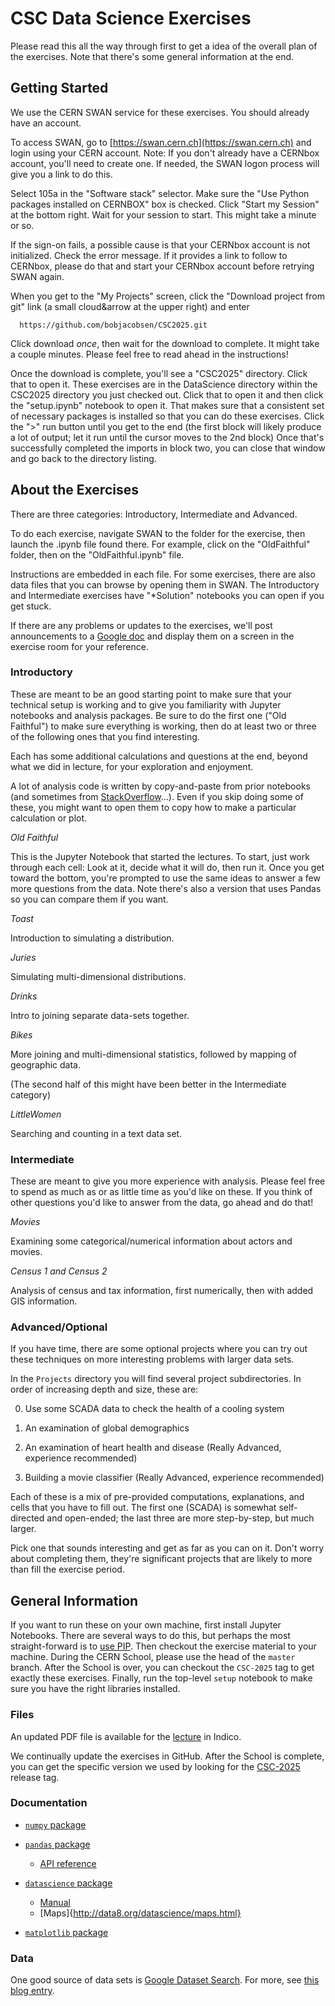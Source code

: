 # CSC Data Science Exercises

Please read this all the way through first to get a idea of the overall plan of the exercises.  Note that there's some general information at the end.

## Getting Started

We use the CERN SWAN service for these exercises.  You should already have an account.

To access SWAN, go to
[https://swan.cern.ch](https://swan.cern.ch)
and login using your CERN account. Note:  If you don't already have a CERNbox account, you'll need to create one.  If needed, the SWAN logon process will give you a link to do this.

Select 105a in the "Software stack" selector.
Make sure the "Use Python packages installed on CERNBOX" box is checked.
Click "Start my Session" at the bottom right.
Wait for your session to start. This might take a minute or so.

If the sign-on fails, a possible cause is that your CERNbox account is not initialized.  Check the error message.  If it provides a link to follow to CERNbox, please do that and start your CERNbox account before retrying SWAN again.

When you get to the "My Projects" screen, click the "Download project from git" link (a small cloud&arrow at the upper right) and enter
```
  https://github.com/bobjacobsen/CSC2025.git
```
Click download _once_, then wait for the download to complete.  It might take a couple minutes. Please feel free to read ahead in the instructions!

Once the download is complete, you'll see a "CSC2025" directory.  Click that to open it. These exercises are in the DataScience directory within the CSC2025 directory you just checked out. Click that to open it and then click the "setup.ipynb" notebook to open it. That makes sure that a consistent set of necessary packages is installed so that you can do these exercises.  Click the ">" run button until you get to the end (the first block will likely produce a lot of output; let it run until the cursor moves to the 2nd block) Once that's successfully completed the imports in block two, you can close that window and go back to the directory listing.

## About the Exercises

There are three categories: Introductory, Intermediate and Advanced.

To do each exercise, navigate SWAN to the folder for the exercise, then launch the .ipynb file found there.  For example, click on the "OldFaithful" folder, then on the "OldFaithful.ipynb" file.

Instructions are embedded in each file. For some exercises, there are also data files that you can browse by opening them in SWAN. The Introductory and Intermediate exercises have "*Solution" notebooks you can open if you get stuck.

If there are any problems or updates to the exercises, we'll post announcements to a [Google doc](https://docs.google.com/document/d/1g3b2e7wf3mWaIZ4U6MkNR5B4fQuO71y6Q341LGs45HQ/edit) and display them on a screen in the exercise room for your reference.


### Introductory

These are meant to be an good starting point to make sure that your technical setup is working and to give you familiarity with Jupyter notebooks and analysis packages. Be sure to do the first one ("Old Faithful") to make sure everything is working, then do at least  two or three of the following ones that you find interesting.

Each has some additional calculations and questions at the end, beyond what we did in lecture, for your exploration and enjoyment.

A lot of analysis code is written by copy-and-paste from prior notebooks (and sometimes from [StackOverflow](https://stackoverflow.com/questions/66675146/calculate-the-difference-between-pandas-rows-in-pairs)...).  Even if you skip doing some of these, you might want to open them to copy how to make a particular calculation or plot.

_Old Faithful_

This is the Jupyter Notebook that started the lectures. To start, just work through each cell:  Look at it, decide what it will do, then run it.  Once you get toward the bottom, you're prompted to use the same ideas to answer a few more questions from the data.
Note there's also a version that uses Pandas so you can compare them if you want.

_Toast_

Introduction to simulating a distribution.

_Juries_

Simulating multi-dimensional distributions.

_Drinks_

Intro to joining separate data-sets together.

_Bikes_

More joining and multi-dimensional statistics, followed by mapping of geographic data.

(The second half of this might have been better in the Intermediate category)

_LittleWomen_

Searching and counting in a text data set.


### Intermediate

These are meant to give you more experience with analysis. Please feel free to spend as much as or as little time as you'd like on these.  If you think of other questions you'd like to answer from the data, go ahead and do that!

_Movies_

Examining some categorical/numerical information about actors and movies.

_Census 1 and Census 2_

Analysis of census and tax information, first numerically, then with added GIS information.

### Advanced/Optional

If you have time, there are some optional projects where you can try out these techniques on more interesting problems with larger data sets.

In the `Projects` directory you will find several project subdirectories. In order of increasing depth and size, these are:

0) Use some SCADA data to check the health of a cooling system

1) An examination of global demographics

2) An examination of heart health and disease (Really Advanced, experience recommended)

3) Building a movie classifier (Really Advanced, experience recommended)

Each of these is a mix of pre-provided computations, explanations, and cells that you have to fill out.  The first one (SCADA) is somewhat self-directed and open-ended; the last three are more step-by-step, but much larger.

Pick one that sounds interesting and get as far as you can on it.  Don't worry about completing them, they're significant projects that are likely to more than fill the exercise period.

## General Information

If you want to run these on your own machine, first install Jupyter Notebooks.  There are several ways to do this, but perhaps the most straight-forward is to [use PIP](https://jupyter.org/install).  Then checkout the exercise material to your machine. During the CERN School, please use the head of the `master` branch.  After the School is over, you can checkout the `CSC-2025` tag to get exactly these exercises. Finally, run the top-level `setup` notebook to make sure you have the right libraries installed.

### Files

An updated PDF file is available for the [lecture](https://indico.cern.ch/event/1376644/contributions/5945384/) in Indico.

We continually update the exercises in GitHub. After the School is complete, you can get the specific version we used by looking for the
<a href="https://github.com/bobjacobsen/CSC2025/releases/CSC-2025">CSC-2025</a> release tag.


### Documentation

 - [`numpy` package](https://numpy.org/doc/)

 - [`pandas` package](https://pandas.pydata.org/docs/)
   - [API reference](https://pandas.pydata.org/docs/reference/index.html#api)

 - [`datascience` package](http://data8.org/datascience/index.html)
    - [Manual](https://readthedocs.org/projects/datascience/downloads/pdf/master/)
    - [Maps]{http://data8.org/datascience/maps.html}

 - [`matplotlib` package](https://matplotlib.org/stable/index.html)

 ### Data

 One good source of data sets is [Google Dataset Search](https://datasetsearch.research.google.com).  For more, see [this blog entry](https://www.blog.google/products/search/making-it-easier-discover-datasets/).

